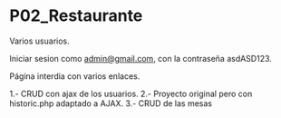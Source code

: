 # P02_Restaurante
Varios usuarios.

Iniciar sesion como admin@gmail.com, con la contraseña asdASD123.

Página interdia con varios enlaces.

1.- CRUD con ajax de los usuarios.
2.- Proyecto original pero con historic.php adaptado a AJAX.
3.- CRUD de las mesas
